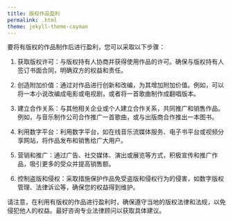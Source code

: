 ```yaml
---
title: 版权作品盈利
permalink: .html
theme: jekyll-theme-cayman
---
```


要将有版权的作品制作后进行盈利，您可以采取以下步骤：

1. 获取版权许可：与版权持有人协商并获得使用作品的许可。确保与版权持有人签订书面合同，明确双方的权益和责任。

2. 创造附加价值：通过对作品进行创新和改编，为其增加附加价值。例如，可以将一本小说改编成电影或电视剧，或者将一首歌曲制作成翻唱版本。

3. 建立合作关系：与其他相关企业或个人建立合作关系，共同推广和销售作品。例如，与音乐制作公司合作推广一首歌曲，或与出版商合作推出一本图书。

4. 利用数字平台：利用数字平台，如在线音乐流媒体服务、电子书平台或视频分享网站，将作品发布和销售给广大用户。

5. 营销和推广：通过广告、社交媒体、演出或展览等方式，积极宣传和推广作品，吸引更多的受众并提高销售额。

6. 控制盗版和侵权：采取措施保护作品免受盗版和侵权行为的侵害，如数字版权管理、法律诉讼等，确保您的权益得到维护。

请注意，在利用有版权的作品进行盈利时，确保遵守当地的版权法律和法规，以免侵犯他人的权益。最好咨询专业法律顾问以获取具体建议。
